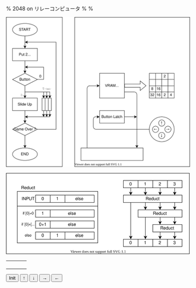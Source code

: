 % 2048 on リレーコンピュータ
%
%

![](./algo.drawio.svg)


![](./reduct.drawio.svg)



|                       |                       |                       |                       |
| --------------------- | --------------------- | --------------------- | --------------------- |
| <span id="11"></span> | <span id="12"></span> | <span id="13"></span> | <span id="14"></span> |
| <span id="21"></span> | <span id="22"></span> | <span id="23"></span> | <span id="24"></span> |
| <span id="31"></span> | <span id="32"></span> | <span id="33"></span> | <span id="34"></span> |
| <span id="41"></span> | <span id="42"></span> | <span id="43"></span> | <span id="44"></span> |


<script>
    const emptyBoard = [[0,0,0,0],[0,0,0,0],[0,0,0,0],[0,0,0,0]];

    function init(){
        console.log("init");
        let board = emptyBoard;
        board = randomPut(board);
        show(board);
    }

    function randomPut(board){
        let i, j, emptyList=[], ret=board;
        for(i=0;i<4;i++) for(j=0;j<4;j++) if(board[i][j]===0) emptyList.push([i,j]);
        const k = Math.floor(Math.random()*emptyList.length);
        ret[emptyList[k][0]][emptyList[k][1]]=2;
        return ret;
    }

    function show(board){
        let i,j;
        for(i=1;i<=4;i++)for(j=1;j<=4;j++)if(board[i-1][j-1]){
            document.getElementById(""+i+j).innerHTML=board[i-1][j-1];
        }
    }

    function reduct(input){
        if(input[0]===0) return input.slice(1);
        else if(input[0]===input[1]) return [input[0]*2, ...input.slice(2)];
        else return input;
    }

    function reductLine(input){
        const out0 = reduct(input);
        const out1 = reduct(out0.slice(1));
        const out2 = reduct(out1.slice(1));
        return [out0[0],out1[0],out2[0],out2[1]];
    }


    function up(){
        reductLine(board)
    }

</script>

<button onclick="init()">Init</button>
<button onclick="show()">↑</button>
<button onclick="show()">↓</button>
<button onclick="show()">→</button>
<button onclick="show()">←</button>



